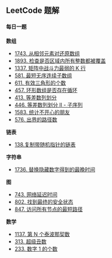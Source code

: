 ## LeetCode 题解


#### 每日一题

**数组**
 - [1743. 从相邻元素对还原数组](array/1743-restore-the-array-from-adjacent-pairs.md)
 - [1893. 检查是否区域内所有整数都被覆盖](array/1893-check-if-all-the-integers-in-a-range-are-covered.md)
 - [1337. 矩阵中战斗力最弱的 K 行](array/1337-the-k-weakest-rows-in-a-matrix.md)
 - [581. 最短无序连续子数组](array/581-shortest-unsorted-continuous-subarray.md)
 - [611. 有效三角形的个数](array/611-valid-triangle-number.md)
 - [457. 环形数组是否存在循环](array/457-circular-array-loop.md)
 - [413. 等差数列划分](array/413-arithmetic-slices.md)
 - [446. 等差数列划分 II - 子序列](array/446-arithmetic-slices-ii-subsequence.md)
 - [1583. 统计不开心的朋友](array/1583-count-unhappy-friends.md)
 - [576. 出界的路径数](array/576-out-of-boundary-paths.md)
  
**链表**
 - [138.复制带随机指针的链表](linked-list/138-copy-list-with-random-pointer.md)

 **字符串**
 - [1736. 替换隐藏数字得到的最晚时间](string/1736-latest-time-by-replacing-hidden-digits.md)

**图**
- [743. 网络延迟时间](graph/743-network-delay-time.md)
- [802. 找到最终的安全状态](graph/802-find-eventual-safe-states.md)
- [847. 访问所有节点的最短路径](graph/847-shortest-path-visiting-all-nodes.md)

**数学**
- [1137. 第 N 个泰波那契数](math/1137-n-th-tribonacci-number.md)
- [313. 超级丑数](math/313-super-ugly-number.md)
- [233. 数字 1 的个数](math/233-number-of-digit-one.md)